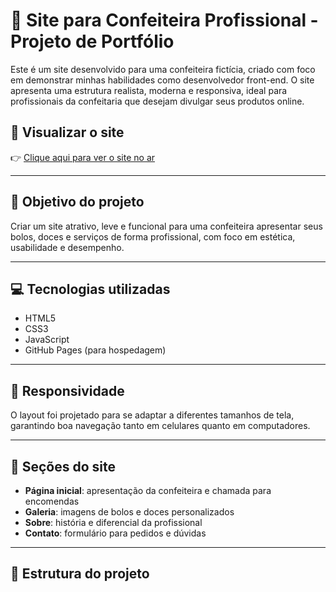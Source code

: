 # 🍰 Site para Confeiteira Profissional - Projeto de Portfólio

Este é um site desenvolvido para uma confeiteira fictícia, criado com foco em demonstrar minhas habilidades como desenvolvedor front-end. O site apresenta uma estrutura realista, moderna e responsiva, ideal para profissionais da confeitaria que desejam divulgar seus produtos online.

## 🔗 Visualizar o site
👉 [Clique aqui para ver o site no ar](https://kauadevclub.github.io/nome-do-repositorio)

---

## 🎯 Objetivo do projeto

Criar um site atrativo, leve e funcional para uma confeiteira apresentar seus bolos, doces e serviços de forma profissional, com foco em estética, usabilidade e desempenho.

---

## 💻 Tecnologias utilizadas

- HTML5
- CSS3
- JavaScript
- GitHub Pages (para hospedagem)

---

## 📱 Responsividade

O layout foi projetado para se adaptar a diferentes tamanhos de tela, garantindo boa navegação tanto em celulares quanto em computadores.

---

## 🧁 Seções do site

- **Página inicial**: apresentação da confeiteira e chamada para encomendas
- **Galeria**: imagens de bolos e doces personalizados
- **Sobre**: história e diferencial da profissional
- **Contato**: formulário para pedidos e dúvidas

---

## 📂 Estrutura do projeto

